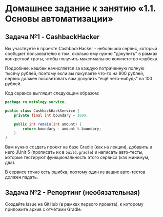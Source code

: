 # Домашнее задание к занятию «1.1. Основы автоматизации»

## Задача №1 - CashbackHacker

Вы участвуете в проекте CashbackHacker - небольшой сервис, который сообщает пользователю о том, сколько ему нужно "докупить" в рамках конкретной траты, чтобы получить максимальное количетство кэшбека.

Подробнее: кэшбек начисляется за каждую потраченную полную тысячу рублей, поэтому если вы покупаете что-то на 900 рублей, сервис должен посоветовать вам докупить "ещё чего-нибудь" на 100 рублей.

Код сервиса выглядит следующим образом:

```java
package ru.netology.service;

public class CashbackHackService {
    private final int boundary = 1000;

    public int remain(int amount) {
        return boundary - amount % boundary;
    }
}
```

Вам нужно создать проект на базе Gradle (как на лекции), добавить в него JUnit 5 (прописать их в `build.gradle`) и написать авто-тесты, которые тестируют функциональность этого сервиса (как минимум, два).

В сервисе точно есть ошибка, поэтому один из ваших авто-тестов должен падать.

## Задача №2 - Репортинг (необязательная)

Создайте issue на GitHub (в рамках первого проекта), к которому приложите архив с отчётами Gradle.